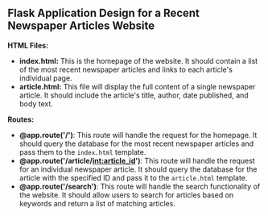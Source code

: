 ## Flask Application Design for a Recent Newspaper Articles Website

**HTML Files:**

- **index.html:** This is the homepage of the website. It should contain a list of the most recent newspaper articles and links to each article's individual page.
- **article.html:** This file will display the full content of a single newspaper article. It should include the article's title, author, date published, and body text.

**Routes:**

- **@app.route('/')**: This route will handle the request for the homepage. It should query the database for the most recent newspaper articles and pass them to the `index.html` template.
- **@app.route('/article/<int:article_id>')**: This route will handle the request for an individual newspaper article. It should query the database for the article with the specified ID and pass it to the `article.html` template.
- **@app.route('/search')**: This route will handle the search functionality of the website. It should allow users to search for articles based on keywords and return a list of matching articles.